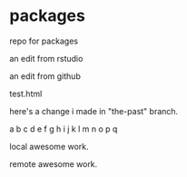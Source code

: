 # packages
repo for packages

an edit from rstudio

an edit from github

test.html

here's a change i made in "the-past" branch.

a b c d e f g h i j k l m n o p q

local awesome work.

remote awesome work.
